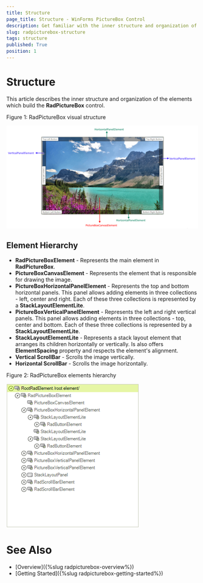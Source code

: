 ```yaml
---
title: Structure
page_title: Structure - WinForms PictureBox Control
description: Get familiar with the inner structure and organization of the elements which build WinForms PictureBox.
slug: radpicturebox-structure
tags: structure
published: True
position: 1
---
```


# Structure

This article describes the inner structure and organization of the elements which build the **RadPictureBox** control.

Figure 1: RadPictureBox visual structure

![picturebox-structure](images/picturebox-structure001.png)

## Element Hierarchy

* **RadPictureBoxElement** -  Represents the main element in **RadPictureBox**.
* **PictureBoxCanvasElement** - Represents the element that is responsible for drawing the image.
* **PictureBoxHorizontalPanelElement** - Represents the top and bottom horizontal panels. This panel allows adding elements in three collections - left, center and right. Each of these three collections is represented by a **StackLayoutElementLite**.
* **PictureBoxVerticalPanelElement** - Represents the left and right vertical panels. This panel allows adding elements in three collections - top, center and bottom. Each of these three collections is represented by a **StackLayoutElementLite**.
* **StackLayoutElementLite** - Represents a stack layout element that arranges its children horizontally or vertically. Is also offers **ElementSpacing** property and respects the element's alignment.
* **Vertical ScrollBar** - Scrolls the image vertically.
* **Horizontal ScrollBar** - Scrolls the image horizontally.

Figure 2: RadPictureBox elements hierarchy

![picturebox-structure](images/picturebox-structure002.png)

# See Also

* [Overview]({%slug radpicturebox-overview%})
* [Getting Started]({%slug radpicturebox-getting-started%})

